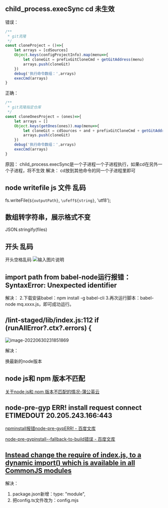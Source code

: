 ## child_process.execSync cd 未生效

错误：

```javascript
/**
 * git克隆
 */
const cloneProject = ()=>{
    let arrays = [cdSources]
    Object.keys(configProjectInfo).map(menu=>{
        let cloneGit = prefixGitCloneCmd + getGitAddress(menu)
        arrays.push(cloneGit)
    })
    debug('执行命令数组：',arrays)
    execCmd(arrays)
}
```

正确：

```javascript
/**
 * git克隆指定仓库
 */
const cloneOnesProject = (ones)=>{
    let arrays = []
    Object.keys(getOnes(ones)).map(menu=>{
        let cloneGit = cdSources + and + prefixGitCloneCmd + getGitAddress(menu)
        arrays.push(cloneGit)
    })
    debug('执行命令数组：',arrays)
    execCmd(arrays)
}
```

原因：
child_process.execSync是一个子进程一个子进程执行，如果cd在另外一个子进程，将不生效
解决：
cd放到其他命令的同一个子进程里即可

## node writefile js 文件 乱码

fs.writeFile(`${outputPath}`, `\ufeff${string}`, 'utf8');

## 数组转字符串，展示格式不变

JSON.stringify(files) 

## 开头 乱码

开头空格乱码
![输入图片说明](https://images.gitee.com/uploads/images/2021/0421/130610_640358b1_1779874.png "屏幕截图.png")

## import path from babel-node运行报错： SyntaxError: Unexpected identifier

解决：
2.下载安装babel：npm install -g babel-cli
3.再次运行脚本：babel-node mq.xxxx.js，即可成功运行。

## /lint-staged/lib/index.js:112     if (runAllError?.ctx?.errors) {

![image-20220630231851869](https://gitee.com/yt46767/doc/raw/master/image-20220630231851869.png)

解决：

换最新的node版本

## node js和 npm 版本不匹配

[关于node js和 npm 版本不匹配的情况-蒲公英云](https://www.dandelioncloud.cn/article/details/1431284460636680193)

## node-pre-gyp ERR! install request connect ETIMEDOUT 20.205.243.166:443

[npminstall报错node-pre-gypERR! - 百度文库](https://wenku.baidu.com/view/607d590aee630b1c59eef8c75fbfc77da26997ef.html)

[node-pre-gypinstall--fallback-to-build错误 - 百度文库](https://wenku.baidu.com/view/9aee0df875a20029bd64783e0912a21614797fc8.html)

## [Instead change the require of index.js, to a dynamic import() which is available in all CommonJS modules](https://stackoverflow.com/questions/70541068/instead-change-the-require-of-index-js-to-a-dynamic-import-which-is-available)

解决：

1. package.json新增：type: "module",
2. 把config.ts文件改为：config.mjs